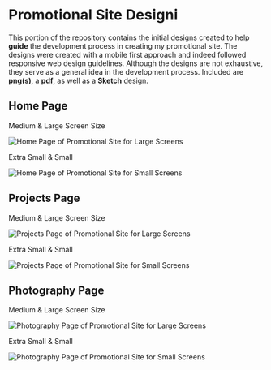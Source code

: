 # Promotional Site Designi
This portion of the repository contains the initial designs created to help **guide** the development process in creating my promotional site. The designs were created with a mobile first approach and indeed followed responsive web design guidelines. Although the designs are not exhaustive, they serve as a general idea in the development process. Included are **png(s)**, a **pdf**, as well as a **Sketch** design.  

## Home Page 
Medium & Large Screen Size

![Home Page of Promotional Site for Large Screens](png/About-Large.png)

Extra Small & Small

![Home Page of Promotional Site for Small Screens](png/About-Mobile.png)

## Projects Page 
Medium & Large Screen Size

![Projects Page of Promotional Site for Large Screens](png/Projects-Large.png)

Extra Small & Small

![Projects Page of Promotional Site for Small Screens](png/Projects-Mobile.png)

## Photography Page 
Medium & Large Screen Size

![Photography Page of Promotional Site for Large Screens](png/Photography-Large.png)

Extra Small & Small

![Photography Page of Promotional Site for Small Screens](png/Photography-Mobile.png)
